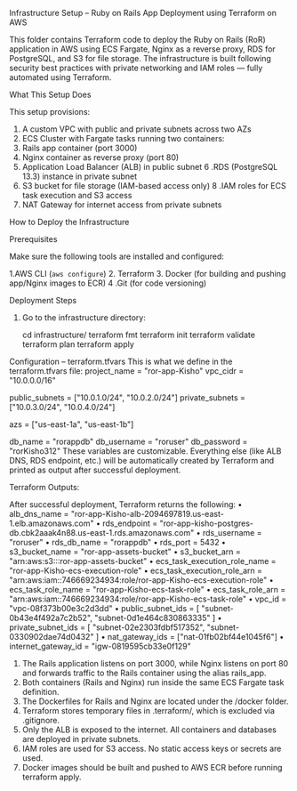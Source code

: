  Infrastructure Setup – Ruby on Rails App Deployment using Terraform on AWS

This folder contains Terraform code to deploy the Ruby on Rails (RoR) application in AWS using ECS Fargate, Nginx as a reverse proxy, RDS for PostgreSQL, and S3 for file storage. The infrastructure is built following security best practices with private networking and IAM roles — fully automated using Terraform.

What This Setup Does

This setup provisions:

1. A custom VPC with public and private subnets across two AZs
2. ECS Cluster with Fargate tasks running two containers:
 3. Rails app container  (port 3000)
 4. Nginx container  as reverse proxy (port 80)
 5. Application Load Balancer (ALB) in public subnet
6 .RDS (PostgreSQL 13.3) instance in private subnet
7. S3 bucket for file storage (IAM-based access only)
8 .IAM roles for ECS task execution and S3 access
9.  NAT Gateway for internet access from private subnets

 How to Deploy the Infrastructure

  Prerequisites

Make sure the following tools are installed and configured:

1.AWS CLI (`aws configure`)
2. Terraform 
3. Docker (for building and pushing app/Nginx images to ECR)
4 .Git (for code versioning)


 Deployment Steps

1. Go to the infrastructure directory:

   cd infrastructure/
   terraform  fmt
   terraform init
   terraform validate
   terraform plan
   terraform apply

Configuration – terraform.tfvars
This is what we define in the terraform.tfvars file:
project_name = "ror-app-Kisho"
vpc_cidr     = "10.0.0.0/16"

public_subnets  = ["10.0.1.0/24", "10.0.2.0/24"]
private_subnets = ["10.0.3.0/24", "10.0.4.0/24"]

azs = ["us-east-1a", "us-east-1b"]

db_name     = "rorappdb"
db_username = "roruser"
db_password = "rorKisho312"
These variables are customizable. Everything else (like ALB DNS, RDS endpoint, etc.) will be automatically created by Terraform and printed as output after successful deployment.
 
Terraform Outputs:

After successful deployment, Terraform returns the following:
•	alb_dns_name = "ror-app-Kisho-alb-2094697819.us-east-1.elb.amazonaws.com"
•	rds_endpoint = "ror-app-kisho-postgres-db.cbk2aaak4n88.us-east-1.rds.amazonaws.com"
•	rds_username = "roruser"
•	rds_db_name  = "rorappdb"
•	rds_port     = 5432
•	s3_bucket_name = "ror-app-assets-bucket"
•	s3_bucket_arn  = "arn:aws:s3:::ror-app-assets-bucket"
•	ecs_task_execution_role_name = "ror-app-Kisho-ecs-execution-role"
•	ecs_task_execution_role_arn  = "arn:aws:iam::746669234934:role/ror-app-Kisho-ecs-execution-role"
•	ecs_task_role_name = "ror-app-Kisho-ecs-task-role"
•	ecs_task_role_arn  = "arn:aws:iam::746669234934:role/ror-app-Kisho-ecs-task-role"
•	vpc_id = "vpc-08f373b00e3c2d3dd"
•	public_subnet_ids = [
  "subnet-0b43e4f492a7c2b52",
  "subnet-0d1e464c830863335"
]
•	private_subnet_ids = [
  "subnet-02e2303fdbf517352",
  "subnet-0330902dae74d0432"
]
•	nat_gateway_ids = ["nat-01fb02bf44e1045f6"]
•	internet_gateway_id = "igw-0819595cb33e0f129"

1.  The Rails application listens on port 3000, while Nginx listens on port 80 and forwards traffic to the Rails container using the alias rails_app.
2.  Both containers (Rails and Nginx) run inside the same ECS Fargate task definition.
3.  The Dockerfiles for Rails and Nginx are located under the /docker folder.
4. Terraform stores temporary files in .terraform/, which is excluded via .gitignore.
5.  Only the ALB is exposed to the internet. All containers and databases are deployed in private subnets.
6.  IAM roles are used for S3 access. No static access keys or secrets are used.
7.  Docker images should be built and pushed to AWS ECR before running terraform apply.


